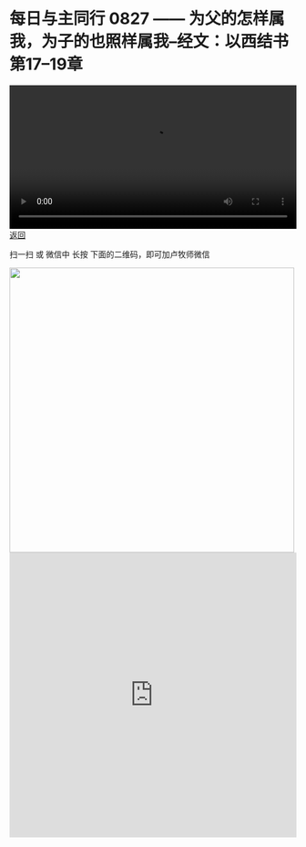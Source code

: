 # 每日与主同行 0827 —— 为父的怎样属我，为子的也照样属我–经文：以西结书第17–19章

<video width='100%' controls src='https://go2024.simai.life/api?redirect=https://r2.savefamily.net/@pastorpaulqiankunlu618/pNydRJmXaQ0.mp4?metric=PastorLu%26keyword=webpage%26type=video%26bot=26%26to=webpage'></video>
<a href='../daily.html'> 返回 </a>
<p>扫一扫 或 微信中 长按 下面的二维码，即可加卢牧师微信</p>
<img src='https://r2.savefamily.net/OVagt1.JPG' width='500px' />



<iframe width="100%" height="500" src="https://www.youtube.com/embed/pNydRJmXaQ0?si=zz5OCgHQvyW71w8c&amp;controls=0" title="YouTube video player" frameborder="0" allow="accelerometer; autoplay; clipboard-write; encrypted-media; gyroscope; picture-in-picture; web-share" referrerpolicy="strict-origin-when-cross-origin" allowfullscreen></iframe>